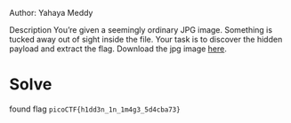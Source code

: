 Author: Yahaya Meddy

Description
You’re given a seemingly ordinary JPG image. Something is tucked away out of sight inside the file. Your task is to discover the hidden payload and extract the flag.
Download the jpg image [here](https://challenge-files.picoctf.net/c_saffron_estate/e40e3ca60def2457974330549c0ebc3248ae75bc4f6ca700b85fca2c6be00083/img.jpg).

# Solve
found flag `picoCTF{h1dd3n_1n_1m4g3_5d4cba73}`
